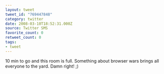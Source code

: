 ```yaml
---
layout: tweet
tweet_id: "769447848"
category: twitter
date: 2008-03-10T18:52:31.000Z
source: Twitter SMS
favorite_count: 0
retweet_count: 0
tags:
- tweet
---
```


10 min to go and this room is full. Something about browser wars brings all everyone to the yard. Damn right! ;)
